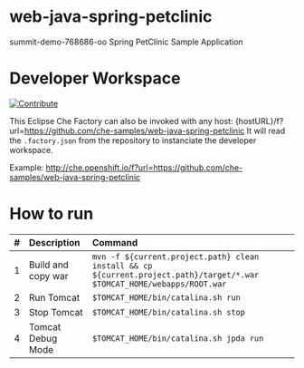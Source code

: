 # web-java-spring-petclinic
summit-demo-768686-oo
Spring PetClinic Sample Application

# Developer Workspace
[![Contribute](https://che.openshift.io/factory/resources/factory-contribute.svg)](https://che.openshift.io/f?id=factorymtyoro1y0qt8tq2j)

This Eclipse Che Factory can also be invoked with any host:
{hostURL}/f?url=https://github.com/che-samples/web-java-spring-petclinic
It will read the `.factory.json` from the repository to instanciate the developer workspace.

Example:
http://che.openshift.io/f?url=https://github.com/che-samples/web-java-spring-petclinic


# How to run

| #       | Description           | Command  |
| :------------- |:-------------| :-----|
| 1      | Build and copy war | `mvn -f ${current.project.path} clean install && cp ${current.project.path}/target/*.war $TOMCAT_HOME/webapps/ROOT.war` |
| 2      | Run Tomcat      |   `$TOMCAT_HOME/bin/catalina.sh run` |
| 3 | Stop Tomcat      |    `$TOMCAT_HOME/bin/catalina.sh stop` |
| 4 | Tomcat Debug Mode      |    `$TOMCAT_HOME/bin/catalina.sh jpda run` |


